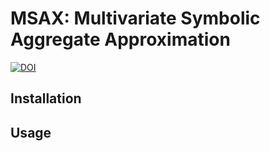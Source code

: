 # MSAX: Multivariate Symbolic Aggregate Approximation

[![DOI](https://zenodo.org/badge/176474984.svg)](https://zenodo.org/badge/latestdoi/176474984)


## Installation

## Usage

